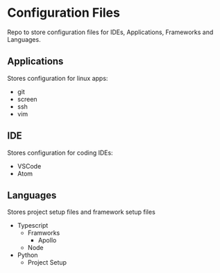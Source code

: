 # Configuration Files
Repo to store configuration files for IDEs, Applications, Frameworks and Languages.

## Applications
Stores configuration for linux apps:

 - git
 - screen
 - ssh
 - vim

## IDE
Stores configuration for coding IDEs:

 - VSCode
 - Atom

## Languages
Stores project setup files and framework setup files

 - Typescript
   - Framworks
     - Apollo
   - Node
 - Python
   - Project Setup
